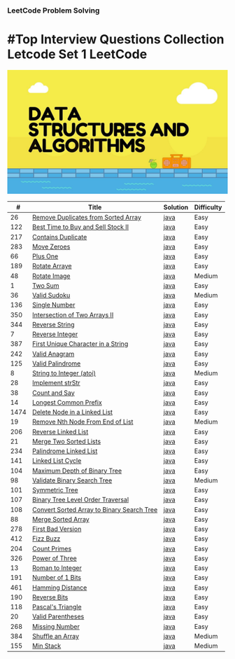 ### LeetCode Problem Solving
#Top Interview Questions Collection Letcode  Set 1
LeetCode
========
<img src='https://github.com/Ahmedsafwat101/Top_Interview_Questions_Set1/blob/master/dsa.jpeg' title='Problem Solving' width='' alt='Problem Solving' />


| # | Title | Solution | Difficulty |
|---| ----- | -------- | ---------- |
|26|[Remove Duplicates from Sorted Array](https://leetcode.com/problems/remove-duplicates-from-sorted-array/)| [java](https://github.com/Ahmedsafwat101/Top_Interview_Questions_Set1/blob/master/Arrays/RemoveDuplicates.java)|Easy|
|122|[Best Time to Buy and Sell Stock II]( https://leetcode.com/problems/best-time-to-buy-and-sell-stock-ii/)| [java](https://github.com/Ahmedsafwat101/Top_Interview_Questions_Set1/blob/master/Arrays/BestTimeBuySell.java)|Easy|
|217|[Contains Duplicate](https://leetcode.com/problems/contains-duplicate/)| [java](https://github.com/Ahmedsafwat101/Top_Interview_Questions_Set1/blob/master/Arrays/ContainsDuplicate.java)|Easy|
|283|[Move Zeroes](https://leetcode.com/problems/move-zeroes/)| [java](https://github.com/Ahmedsafwat101/Top_Interview_Questions_Set1/blob/master/Arrays/MoveZeroes.java)|Easy|
|66|[Plus One](https://leetcode.com/problems/plus-one/)| [java](https://github.com/Ahmedsafwat101/Top_Interview_Questions_Set1/blob/master/Arrays/PlusOne.java)|Easy|
|189|[Rotate Arraye](https://leetcode.com/problems/rotate-array/)| [java](https://github.com/Ahmedsafwat101/Top_Interview_Questions_Set1/blob/master/Arrays/RotateArray.java)|Easy|
|48|[Rotate Image](https://leetcode.com/problems/rotate-image/)| [java](https://github.com/Ahmedsafwat101/Top_Interview_Questions_Set1/blob/master/Arrays/RotateImage.java)|Medium|
|1|[Two Sum](https://leetcode.com/problems/two-sum/)| [java](https://github.com/Ahmedsafwat101/Top_Interview_Questions_Set1/blob/master/Arrays/TwoSum.java)|Easy|
|36|[Valid Sudoku](https://leetcode.com/problems/valid-sudoku/)| [java](https://github.com/Ahmedsafwat101/Top_Interview_Questions_Set1/blob/master/Arrays/ValidSudoku.java)|Medium|
|136|[Single Number](https://leetcode.com/problems/single-number/)| [java](https://github.com/Ahmedsafwat101/Top_Interview_Questions_Set1/blob/master/Arrays/SingleNumber.java)|Easy|
|350|[Intersection of Two Arrays II](https://leetcode.com/problems/intersection-of-two-arrays-ii/)| [java](https://github.com/Ahmedsafwat101/Top_Interview_Questions_Set1/blob/master/Arrays/IntersectionTwoArraysII.java)|Easy|
|344|[Reverse String](https://leetcode.com/problems/reverse-string/)| [java](https://github.com/Ahmedsafwat101/Top_Interview_Questions_Set1/blob/master/Strings/ReverseString.java)|Easy|
|7|[Reverse Integer](https://leetcode.com/problems/reverse-integer/)| [java](https://github.com/Ahmedsafwat101/Top_Interview_Questions_Set1/blob/master/Strings/ReverseInteger.java)|Easy|
|387|[ First Unique Character in a String](https://leetcode.com/problems/first-unique-character-in-a-string/)| [java](https://github.com/Ahmedsafwat101/Top_Interview_Questions_Set1/blob/master/Strings/FirstUniqueCharacter.java)|Easy|
|242|[ Valid Anagram](https://leetcode.com/problems/valid-anagram/)| [java](https://github.com/Ahmedsafwat101/Top_Interview_Questions_Set1/blob/master/Strings/ValidAnagram.java)|Easy|
|125|[Valid Palindrome](https://leetcode.com/problems/valid-palindrome/)| [java](https://github.com/Ahmedsafwat101/Top_Interview_Questions_Set1/blob/master/Strings/ValidPalindrome.java)|Easy|
|8|[String to Integer (atoi)](https://leetcode.com/problems/string-to-integer-atoi/)| [java](https://github.com/Ahmedsafwat101/Top_Interview_Questions_Set1/blob/master/Strings/Atoi.java)|Medium|
|28|[Implement strStr](https://leetcode.com/problems/implement-strstr/)| [java](https://github.com/Ahmedsafwat101/Top_Interview_Questions_Set1/blob/master/Strings/mplementstrStr.java)|Easy|
|38|[Count and Say](https://leetcode.com/problems/count-and-say/)| [java](https://github.com/Ahmedsafwat101/Top_Interview_Questions_Set1/blob/master/Strings/CountAndSay.java)|Easy|
|14|[Longest Common Prefix](https://leetcode.com/problems/longest-common-prefix/)| [java](https://github.com/Ahmedsafwat101/Top_Interview_Questions_Set1/blob/master/Strings/LongestCommonPrefix.java)|Easy|
|1474|[Delete Node in a Linked List](https://leetcode.com/explore/interview/card/top-interview-questions-easy/93/linked-list/553/)| [java](https://github.com/Ahmedsafwat101/Top_Interview_Questions_Set1/blob/master/LinkedList/DeleteNode.java)|Easy|
|19|[Remove Nth Node From End of List](https://leetcode.com/explore/interview/card/top-interview-questions-easy/93/linked-list/603/)| [java](https://github.com/Ahmedsafwat101/Top_Interview_Questions_Set1/blob/master/LinkedList/RemoveNthNode.java)|Medium|
|206|[Reverse Linked List](https://leetcode.com/explore/interview/card/top-interview-questions-easy/93/linked-list/560/)| [java](https://github.com/Ahmedsafwat101/Top_Interview_Questions_Set1/blob/master/LinkedList/ReverseLinkedList.java)|Easy|
|21|[Merge Two Sorted Lists](https://leetcode.com/explore/interview/card/top-interview-questions-easy/93/linked-list/771/)| [java](https://github.com/Ahmedsafwat101/Top_Interview_Questions_Set1/blob/master/LinkedList/MergeTwoSortedLists.java)|Easy|
|234|[Palindrome Linked List](https://leetcode.com/explore/interview/card/top-interview-questions-easy/93/linked-list/772/)| [java](https://github.com/Ahmedsafwat101/Top_Interview_Questions_Set1/blob/master/LinkedList/PalindromeLinkedList.java)|Easy|
|141|[Linked List Cycle](https://leetcode.com/explore/interview/card/top-interview-questions-easy/93/linked-list/773/)| [java](https://github.com/Ahmedsafwat101/Top_Interview_Questions_Set1/blob/master/LinkedList/LinkedListCycle.java)|Easy|
|104|[Maximum Depth of Binary Tree](https://leetcode.com/explore/interview/card/top-interview-questions-easy/94/trees/555/)| [java](https://github.com/Ahmedsafwat101/Top_Interview_Questions_Set1/blob/master/Trees/MaximumDepthOfBinaryTree.java)|Easy|
|98|[Validate Binary Search Tree](https://leetcode.com/explore/interview/card/top-interview-questions-easy/94/trees/625/)| [java](https://github.com/Ahmedsafwat101/Top_Interview_Questions_Set1/blob/master/Trees/ValidateBinarySearchTree.java)|Medium|
|101|[Symmetric Tree](https://leetcode.com/explore/interview/card/top-interview-questions-easy/94/trees/627/)| [java](https://github.com/Ahmedsafwat101/Top_Interview_Questions_Set1/blob/master/Trees/SymmetricTree.java)|Easy|
|107|[Binary Tree Level Order Traversal](https://leetcode.com/explore/interview/card/top-interview-questions-easy/94/trees/628/)| [java](https://github.com/Ahmedsafwat101/Top_Interview_Questions_Set1/blob/master/Trees/BinaryTreeLevelOrderTraversal.java)|Easy|
|108|[Convert Sorted Array to Binary Search Tree](https://leetcode.com/explore/interview/card/top-interview-questions-easy/94/trees/631/)| [java](https://github.com/Ahmedsafwat101/Top_Interview_Questions_Set1/blob/master/Trees/ConvertSortedArrayBinarySearchTree.java)|Easy|
|88|[Merge Sorted Array](https://leetcode.com/explore/interview/card/top-interview-questions-easy/96/sorting-and-searching/587/)| [java](https://github.com/Ahmedsafwat101/Top_Interview_Questions_Set1/blob/master/SortingAndSearching/MergeSortedArray.java)|Easy|
|278|[First Bad Version](https://leetcode.com/explore/interview/card/top-interview-questions-easy/96/sorting-and-searching/774/)| [java](https://github.com/Ahmedsafwat101/Top_Interview_Questions_Set1/blob/master/SortingAndSearching/FirstBadVersion.java)|Easy|
|412|[Fizz Buzz](https://leetcode.com/explore/interview/card/top-interview-questions-easy/102/math/743/)| [java](https://github.com/Ahmedsafwat101/Top_Interview_Questions_Set1/blob/master/Math/FizzBuzz.java)|Easy|
|204|[Count Primes](https://leetcode.com/explore/interview/card/top-interview-questions-easy/102/math/744/)| [java](https://github.com/Ahmedsafwat101/Top_Interview_Questions_Set1/blob/master/Math/CountPrimes.java)|Easy|
|326|[Power of Three](https://leetcode.com/explore/interview/card/top-interview-questions-easy/102/math/745/)| [java](https://github.com/Ahmedsafwat101/Top_Interview_Questions_Set1/blob/master/Math/PowerThree.java)|Easy|
|13|[Roman to Integer](https://leetcode.com/explore/interview/card/top-interview-questions-easy/102/math/878/)| [java](https://github.com/Ahmedsafwat101/Top_Interview_Questions_Set1/blob/master/Math/RomanToInteger.java)|Easy|
|191|[Number of 1 Bits](https://leetcode.com/explore/interview/card/top-interview-questions-easy/99/others/565/)| [java](https://github.com/Ahmedsafwat101/Top_Interview_Questions_Set1/blob/master/Others/Number1Bits.java)|Easy|
|461|[Hamming Distance](https://leetcode.com/explore/interview/card/top-interview-questions-easy/99/others/762/)| [java](https://github.com/Ahmedsafwat101/Top_Interview_Questions_Set1/blob/master/Others/HammingDistance.java)|Easy|
|190|[Reverse Bits](https://leetcode.com/explore/interview/card/top-interview-questions-easy/99/others/648/)| [java](https://github.com/Ahmedsafwat101/Top_Interview_Questions_Set1/blob/master/Others/ReverseBits.java)|Easy|
|118|[Pascal's Triangle](https://leetcode.com/explore/interview/card/top-interview-questions-easy/99/others/601/)| [java](https://github.com/Ahmedsafwat101/Top_Interview_Questions_Set1/blob/master/Others/PascalsTriangle.java)|Easy|
|20|[Valid Parentheses](https://leetcode.com/explore/interview/card/top-interview-questions-easy/99/others/721/)| [java](https://github.com/Ahmedsafwat101/Top_Interview_Questions_Set1/blob/master/Others/ValidParentheses.java)|Easy|
|268|[Missing Number](https://leetcode.com/explore/interview/card/top-interview-questions-easy/99/others/722/)| [java](https://github.com/Ahmedsafwat101/Top_Interview_Questions_Set1/blob/master/Others/MissingNumber.java)|Easy|
|384|[Shuffle an Array](https://leetcode.com/explore/interview/card/top-interview-questions-easy/98/design/670/)| [java](https://github.com/Ahmedsafwat101/Top_Interview_Questions_Set1/blob/master/Design/ShuffleArray.java)|Medium|
|155|[Min Stack](https://leetcode.com/explore/interview/card/top-interview-questions-easy/98/design/562/)| [java](https://github.com/Ahmedsafwat101/Top_Interview_Questions_Set1/blob/master/Design/MinStack.java)|Medium|












